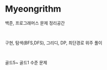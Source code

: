 # Myeongrithm

백준, 프로그래머스 문제 정리공간

<br>

구현, 탐색(BFS,DFS), 그리디, DP, 최단경로 위주 풀이

<br>

골드5~ 골드1 수준 문제

